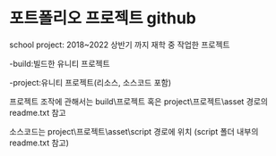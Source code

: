 # 포트폴리오 프로젝트 github

 school project: 2018~2022 상반기 까지 재학 중 작업한 프로젝트
 
   -build:빌드한 유니티 프로젝트
   
   -project:유니티 프로젝트(리소스, 소스코드 포함)



 프로젝트 조작에 관해서는 build\프로젝트 혹은 project\프로젝트\asset 경로의 readme.txt 참고
 
 소스코드는 project\프로젝트\asset\script 경로에 위치 (script 폴더 내부의 readme.txt 참고)
